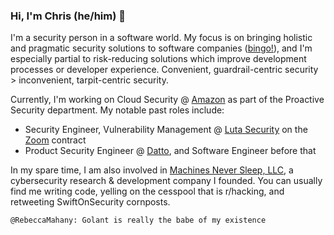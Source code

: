 ### Hi, I'm Chris (he/him) 👋

I'm a security person in a software world. My focus is on bringing holistic and pragmatic security solutions to software companies ([bingo!](https://github.com/swagitda/infosec-buzzword-bingo)), and I'm especially partial to risk-reducing solutions which improve development processes or developer experience. Convenient, guardrail-centric security > inconvenient, tarpit-centric security.

Currently, I'm working on Cloud Security @ [Amazon](https://www.aboutamazon.com/our-company) as part of the Proactive Security department. My notable past roles include:
- Security Engineer, Vulnerability Management @ [Luta Security](https://www.lutasecurity.com/) on the [Zoom](https://zoom.us/) contract
- Product Security Engineer @ [Datto](https://datto.com), and Software Engineer before that

In my spare time, I am also involved in [Machines Never Sleep, LLC](https://mns.llc/), a cybersecurity research & development company I founded. You can usually find me writing code, yelling on the cesspool that is r/hacking, and retweeting SwiftOnSecurity cornposts.

```
@RebeccaMahany: Golant is really the babe of my existence
```
